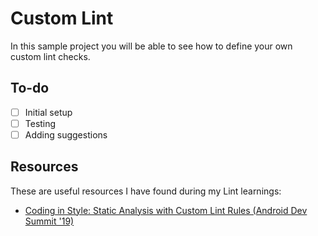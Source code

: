 # Custom Lint 

In this sample project you will be able to see how to define your own custom lint checks.

## To-do

- [ ] Initial setup
- [ ] Testing
- [ ] Adding suggestions

## Resources

These are useful resources I have found during my Lint learnings:

- [Coding in Style: Static Analysis with Custom Lint Rules (Android Dev Summit '19)](https://www.youtube.com/watch?v=jCmJWOkjbM0)
